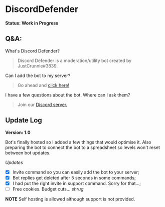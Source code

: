 # DiscordDefender
**Status: Work in Progress**


## Q&A:
What's Discord Defender?
> Discord Defender is a moderation/utility bot created by JustCrunnie#3839. 

Can I add the bot to my server?
> Go ahead and [click here!](https://discordapp.com/oauth2/authorize?client_id=415185072992288768&permissions=8&scope=bot)

I have a few questions about the bot. Where can I ask them?
> Join our [Discord server.](https//discord.gg/SrspmwF)

## Update Log
**Version: 1.0**

Bot's finally hosted so I added a few things that would optimise it. Also preparing the bot to connect the bot to a spreadsheet so levels won't reset between bot updates. 

*Updates*

- [x] Invite command so you can easily add the bot to your server;
- [x] Bot replies get deleted after 5 seconds in some commands;
- [x] I had put the right invite in support command. Sorry for that...;
- [ ] Free cookies. Budget cuts... *shrug*
 
 **NOTE** Self hosting is allowed although support is not provided.